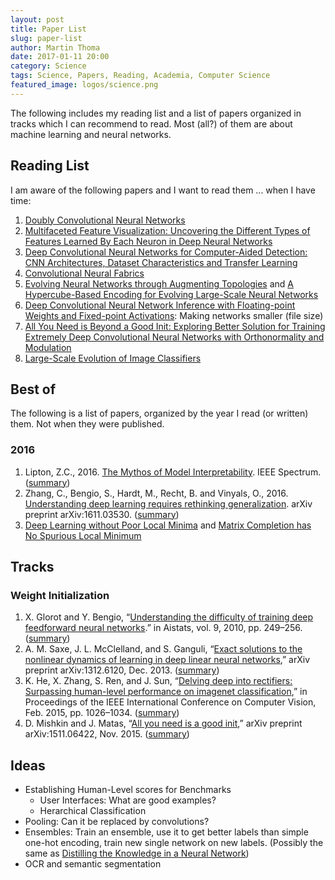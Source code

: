 ```yaml
---
layout: post
title: Paper List
slug: paper-list
author: Martin Thoma
date: 2017-01-11 20:00
category: Science
tags: Science, Papers, Reading, Academia, Computer Science
featured_image: logos/science.png
---
```

The following includes my reading list and a list of papers organized in tracks
which I can recommend to read. Most (all?) of them are about machine learning
and neural networks.


## Reading List

I am aware of the following papers and I want to read them ... when I have time:

<ol>
    <li><a href="https://arxiv.org/abs/1610.09716v1">Doubly Convolutional Neural Networks</a></li>
    <li><a href="https://arxiv.org/abs/1602.03616">Multifaceted Feature Visualization: Uncovering the Different Types of Features Learned By Each Neuron in Deep Neural Networks</a></li>
    <li><a href="http://ieeexplore.ieee.org/document/7404017/?arnumber=7404017">Deep Convolutional Neural Networks for Computer-Aided Detection: CNN Architectures, Dataset Characteristics and Transfer Learning</a></li>
    <li><a href="https://arxiv.org/abs/1606.02492">Convolutional Neural Fabrics</a></li>
    <li><a href="http://www.mitpressjournals.org/doi/abs/10.1162/106365602320169811">Evolving Neural Networks through Augmenting Topologies</a> and <a href="http://ieeexplore.ieee.org/document/6792316/">A Hypercube-Based Encoding for Evolving Large-Scale Neural Networks</a></li>
    <li><a href="https://arxiv.org/abs/1703.03073">Deep Convolutional Neural Network Inference with Floating-point Weights and
Fixed-point Activations</a>: Making networks smaller (file size)</li>
    <li><a href="https://arxiv.org/pdf/1703.01827.pdf">All You Need is Beyond a Good Init: Exploring Better Solution for Training
Extremely Deep Convolutional Neural Networks with Orthonormality and
Modulation</a></li>
    <li><a href="https://arxiv.org/pdf/1703.01041.pdf">Large-Scale Evolution of Image Classifiers</a></li>
</ol>


## Best of

The following is a list of papers, organized by the year I read (or written)
them. Not when they were published.

### 2016

<ol>
    <li>Lipton, Z.C., 2016. <a href="http://zacklipton.com/media/papers/mythos_model_interpretability_lipton2016.pdf">The Mythos of Model Interpretability</a>. IEEE Spectrum. (<a href="http://www.shortscience.org/paper?bibtexKey=journals/corr/1606.03490">summary</a>)</li>
    <li>Zhang, C., Bengio, S., Hardt, M., Recht, B. and Vinyals, O., 2016. <a href="https://arxiv.org/abs/1611.03530">Understanding deep learning requires rethinking generalization</a>. arXiv preprint arXiv:1611.03530. (<a href="http://www.shortscience.org/paper?bibtexKey=journals%2Fcorr%2F1611.03530">summary</a>)</li>
    <li><a href="https://papers.nips.cc/paper/6112-deep-learning-without-poor-local-minima">Deep Learning without Poor Local Minima</a> and <a href="https://papers.nips.cc/paper/6048-matrix-completion-has-no-spurious-local-minimum.pdf">Matrix Completion has No Spurious Local Minimum</a></li>
</ol>



## Tracks

### Weight Initialization

<ol>
    <li>X. Glorot and Y. Bengio, “<a href="http://www.jmlr.org/proceedings/papers/v9/glorot10a/glorot10a.pdf?hc_location=ufi">Understanding the difficulty of training deep feedforward neural networks</a>.” in Aistats, vol. 9, 2010, pp. 249–256. (<a href="http://www.shortscience.org/paper?bibtexKey=journals/jmlr/GlorotB10">summary</a>)</li>
    <li>A. M. Saxe, J. L. McClelland, and S. Ganguli, “<a href="https://arxiv.org/abs/1312.6120">Exact solutions to
the nonlinear dynamics of learning in deep linear neural networks</a>,”
arXiv preprint arXiv:1312.6120, Dec. 2013. (<a href="http://www.shortscience.org/paper?bibtexKey=journals/corr/1312.6120">summary</a>)</li>
    <li>K. He, X. Zhang, S. Ren, and J. Sun, “<a href="https://arxiv.org/abs/1502.01852">Delving deep into rectifiers: Surpassing human-level performance
on imagenet classification</a>,” in Proceedings of the IEEE International
Conference on Computer Vision, Feb. 2015, pp. 1026–1034. (<a href="http://www.shortscience.org/paper?bibtexKey=journals/corr/1502.01852">summary</a>)</li>
    <li>D. Mishkin and J. Matas, “<a href="https://arxiv.org/abs/1511.06422">All you need is a good init</a>,” arXiv
preprint arXiv:1511.06422,
Nov. 2015. (<a href="http://www.shortscience.org/paper?bibtexKey=journals/corr/MishkinM15">summary</a>)</li>
</ol>


## Ideas

* Establishing Human-Level scores for Benchmarks
    * User Interfaces: What are good examples?
    * Herarchical Classification
* Pooling: Can it be replaced by convolutions?
* Ensembles: Train an ensemble, use it to get better labels than simple one-hot encoding, train new single network on new labels. (Possibly the same as <a href="https://arxiv.org/abs/1503.02531">Distilling the Knowledge in a Neural Network</a>)
* OCR and semantic segmentation
